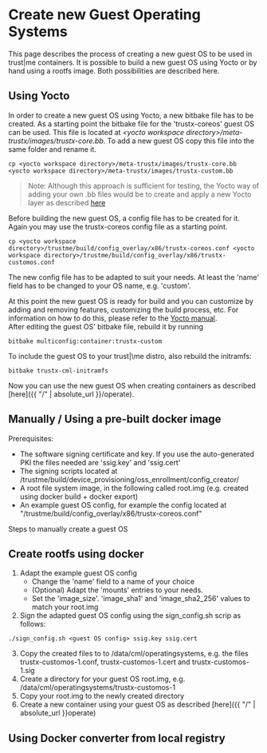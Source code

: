 ---
---

# Create new Guest Operating Systems

This page describes the process of creating a new guest OS to be used in trust\|me containers.
It is possible to build a new guest OS using Yocto or by hand using a rootfs image. Both possibilities are described here.

## Using Yocto
In order to create a new guest OS using Yocto, a new bitbake file has to be created. As a starting point the bitbake file for the 'trustx-coreos' guest OS can be used. This file is located at *\<yocto workspace directory\>/meta-trustx/images/trustx-core.bb*. To add a new guest OS copy this file into the same folder and rename it.
```
cp <yocto workspace directory>/meta-trustx/images/trustx-core.bb <yocto workspace directory>/meta-trustx/images/trustx-custom.bb
```
> Note: Although this approach is sufficient for testing, the Yocto way of adding your own .bb files would be to create and apply a new Yocto layer as described [here](https://www.yoctoproject.org/docs/current/dev-manual/dev-manual.html#understanding-and-creating-layers)

Before building the new guest OS, a config file has to be created for it.
Again you may use the trustx-coreos config file as a starting point.
```
cp <yocto workspace directory>/trustme/build/config_overlay/x86/trustx-coreos.conf <yocto workspace directory>/trustme/build/config_overlay/x86/trustx-customos.conf
```
The new config file has to be adapted to suit your needs. At least the 'name' field has to be changed to your OS name, e.g. 'custom'.

At this point the new guest OS is ready for build and you can customize by adding and removing features, customizing the build process, etc. For information on how to do this, please refer to the [Yocto manual](https://www.yoctoproject.org/docs/current/mega-manual/mega-manual.html).  
After editing the guest OS' bitbake file, rebuild it by running

```
bitbake multiconfig:container:trustx-custom
```
To include the guest OS to your trust|\me distro, also rebuild the initramfs:
```
bitbake trustx-cml-initramfs
```
Now you can use the new guest OS when creating containers as described [here]({{ "/" | absolute_url }}/operate).

## Manually / Using a pre-built docker image
Prerequisites:
* The software signing certificate and key. If you use the auto-generated PKI the files needed are 'ssig.key' and 'ssig.cert'
* The signing scripts located at <yocto workspace directory>/trustme/build/device_provisioning/oss_enrollment/config_creator/
* A root file system image, in the following called root.img (e.g. created using docker build + docker export)
* An example guest OS config, for example the config located at "<yocto workspace directory>/trustme/build/config_overlay/x86/trustx-coreos.conf"

Steps to manually create a guest OS

## Create rootfs using docker
1. Adapt the example guest OS config
	* Change the 'name' field to a name of your choice
	* (Optional) Adapt the 'mounts' entries to your needs.
	* Set the 'image_size'. 'image_sha1' and 'image_sha2_256' values to match your root.img
2. Sign the adapted guest OS config using the sign_config.sh scrip as follows:
```
./sign_config.sh <guest OS config> ssig.key ssig.cert
```
3. Copy the created files to to /data/cml/operatingsystems, e.g. the files trustx-customos-1.conf, trustx-customos-1.cert and trustx-customos-1.sig
4. Create a directory for your guest OS root.img, e.g. /data/cml/operatingsystems/trustx-customos-1
5. Copy your root.img to the newly created directory
6. Create a new container using your guest OS as described [here]({{ "/" | absolute_url }}operate)

## Using Docker converter from local registry

